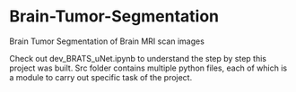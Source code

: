 # Brain-Tumor-Segmentation
Brain Tumor Segmentation of Brain MRI scan images

Check out dev_BRATS_uNet.ipynb to understand the step by step this project was built. Src folder contains multiple python files, each of which is a module to carry out specific task of the project.




